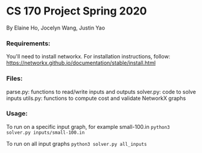 # CS 170 Project Spring 2020
By Elaine Ho, Jocelyn Wang, Justin Yao

### Requirements:
You'll need to install networkx. For installation instructions, follow: https://networkx.github.io/documentation/stable/install.html

### Files:
parse.py: functions to read/write inputs and outputs
solver.py: code to solve inputs
utils.py: functions to compute cost and validate NetworkX graphs

### Usage:
To run on a specific input graph, for example small-100.in
```python3 solver.py inputs/small-100.in```

To run on all input graphs
```python3 solver.py all_inputs```